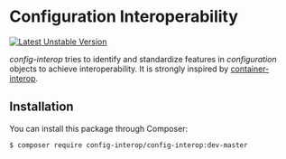 # Configuration Interoperability

[![Latest Unstable Version](https://poser.pugx.org/config-interop/config-interop/v/unstable)](https://packagist.org/packages/config-interop/config-interop)

*config-interop* tries to identify and standardize features in *configuration* objects to achieve interoperability.
It is strongly inspired by [container-interop](https://github.com/container-interop/container-interop).

## Installation

You can install this package through Composer:

``` bash
$ composer require config-interop/config-interop:dev-master
```
